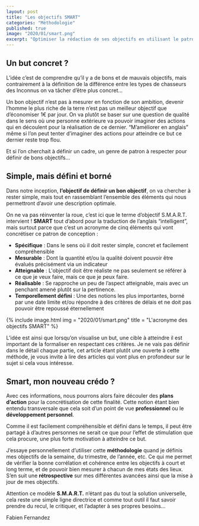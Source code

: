 ```yaml
---
layout: post
title: "Les objectifs SMART"
categories: "Méthodologie"
published: true
image: "2020/01/smart.png"
excerpt: "Optimiser la rédaction de ses objectifs en utilisant le patron de conception SMART et en tirer les actions concrètes à réaliser en fonction pour les atteindre."
---
```

## Un but concret ?
L’idée c’est de comprendre qu’il y a de bons et de mauvais objectifs, mais contrairement à la définition de la différence entre les types de chasseurs des Inconnus on va tâcher d’être plus concret...

Un bon objectif n’est pas à mesurer en fonction de son ambition, devenir l’homme le plus riche de la terre n’est pas un meilleur objectif que d’économiser 1€ par jour.
On va plutôt se baser sur une question de qualité dans le sens où une personne extérieure va pouvoir imaginer des actions qui en découlent pour la réalisation de ce dernier.
“M’améliorer en anglais” même si l’on peut tenter d’imaginer des actions pour atteindre ce but ce dernier reste trop flou.

Et si l’on cherchait à définir un cadre, un genre de patron à respecter pour définir de bons objectifs…

## Simple, mais défini et borné
Dans notre inception, **l’objectif de définir un bon objectif**, on va chercher à rester simple, mais tout en rassemblant l’ensemble des éléments qui nous permettront d’avoir une description optimale.

On ne va pas réinventer la roue, c’est ici que le terme d’objectif S.M.A.R.T. intervient !
**SMART** tout d’abord pour la traduction de l’anglais “intelligent”, mais surtout parce que c’est un acronyme de cinq éléments qui vont concrétiser ce patron de conception :
* **Spécifique** : Dans le sens où il doit rester simple, concret et facilement compréhensible
* **Mesurable** : Dont la quantité et/ou la qualité doivent pouvoir être évalués précisément via un indicateur
* **Atteignable** : L'objectif doit être réaliste ne pas seulement se référer à ce que je veux faire, mais ce que je peux faire.
* **Réalisable** : Se rapproche un peu de l’aspect atteignable, mais avec un penchant amené plutôt sur la pertinence.
* **Temporellement défini** : Une des notions les plus importantes, borné par une date limite et/ou répondre à des critères de délais et ne doit pas pouvoir être repoussé éternellement

{% include image.html img = "2020/01/smart.png" title = "L'acronyme des objectifs SMART" %}

L’idée est ainsi que lorsqu’on visualise un but, une cible à atteindre il est important de la formaliser en respectant ces critères.
Je ne vais pas définir dans le détail chaque partie, cet article étant plutôt une ouverte à cette méthode, je vous invite à lire des articles qui vont plus en profondeur sur le sujet si cela vous intéresse.

## Smart, mon nouveau crédo ?
Avec ces informations, nous pourrons alors faire découler des **plans d’action** pour la concrétisation de cette finalité. Cette notion étant bien entendu transversale que cela soit d’un point de vue **professionnel** ou le **développement personnel**.

Comme il est facilement compréhensible et défini dans le temps, il peut être partagé à d’autres personnes ne serait ce que pour l’effet de stimulation que cela procure, une plus forte motivation à atteindre ce but.

J’essaye personnellement d’utiliser cette **méthodologie** quand je définis mes objectifs de la semaine, du trimestre, de l’année, etc. Ce qui me permet de vérifier la bonne corrélation et cohérence entre les objectifs à court et long terme, et de pouvoir bien mesurer à chacun de mes états des lieux. S’en suit une **rétrospective** sur mes différentes avancées ainsi que la mise à jour de mes objectifs.

Attention ce modèle **S.M.A.R.T.** n’étant pas du tout la solution universelle, cela reste une simple ligne directrice et comme tout outil il faut savoir prendre du recul, le critiquer, et l’adapter à ses propres besoins… 

<p class="signature text-right">Fabien Fernandez</p>


